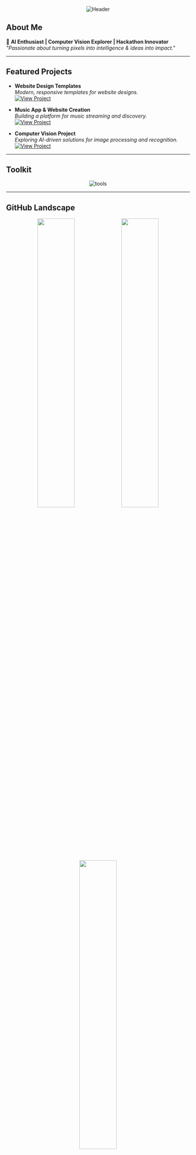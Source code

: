 <div align="center">
  <img src="https://capsule-render.vercel.app/api?type=waving&color=58A6FF&height=200&section=header&text=Welcome+to+Harshil's+World&fontSize=50&fontColor=ffffff" alt="Header">
</div>

## About Me
🚀 **AI Enthusiast | Computer Vision Explorer | Hackathon Innovator**  
*"Passionate about turning pixels into intelligence & ideas into impact."*

---

## Featured Projects
- **Website Design Templates**  
  *Modern, responsive templates for website designs.*  
  [![View Project](https://img.shields.io/badge/-Coming_Soon-lightgrey?style=for-the-badge)](#)

- **Music App & Website Creation**  
  *Building a platform for music streaming and discovery.*  
  [![View Project](https://img.shields.io/badge/-Coming_Soon-lightgrey?style=for-the-badge)](#)

- **Computer Vision Project**  
  *Exploring AI-driven solutions for image processing and recognition.*  
  [![View Project](https://img.shields.io/badge/-Coming_Soon-lightgrey?style=for-the-badge)](#)

---

## Toolkit
<div align="center">
  <img src="https://skillicons.dev/icons?i=py,c,java,html,css,vscode,github,linux&theme=dark" alt="tools">
</div>

---

## GitHub Landscape
<div align="center">
  <!-- Most Used Languages -->
  <img src="https://github-readme-stats.vercel.app/api/top-langs/?username=erzer12&layout=compact&theme=dark" width="45%">

  <!-- GitHub Stats -->
  <img src="https://github-readme-stats.vercel.app/api?username=erzer12&show_icons=true&theme=dark&hide_border=true" width="45%">

  <!-- Streak Stats -->
  <img src="https://github-readme-streak-stats.herokuapp.com/?user=erzer12&theme=dark&hide_border=true" width="45%">

  <!-- Contribution Graph -->
  <img src="https://github-profile-summary-cards.vercel.app/api/cards/profile-details?username=erzer12&theme=github_dark" width="100%">
</div>

---

## Learning Roadmap
- 🔥 **Next Focus:** Completing "Templates for Website Design" with HTML, CSS, and JavaScript.
- 🌍 **Exploring:** Backend development for "Music App" with Django or Node.js.
- 👁️ **Experimenting:** Computer Vision techniques with OpenCV and TensorFlow.
- 🤖 **New Focus:** Experimenting with prompt engineering for AI models.
- 🌐 **Contributing:** Actively contributing to public repositories and open-source projects.

---

## Let's Connect!
<div align="center">
  <a href="https://www.linkedin.com/in/harshil-p-491a2132b" target="_blank">
    <img src="https://skillicons.dev/icons?i=linkedin" alt="LinkedIn" title="Let's network!" height="40">
  </a>
  <a href="mailto:harshilp1234@gmail.com">
    <img src="https://skillicons.dev/icons?i=gmail" alt="Gmail" title="Shoot me an email" height="40">
  </a>
  <a href="https://leetcode.com/u/erzer12" target="_blank">
    <img src="https://cdn.iconscout.com/icon/free/png-512/free-leetcode-logo-icon-download-in-svg-png-gif-file-formats--technology-social-media-company-vol-4-pack-logos-icons-2970357.png" alt="LeetCode" title="Challenge me on LeetCode" height="40">
  </a>
</div>

---

<div align="center">
  <img src="https://capsule-render.vercel.app/api?type=waving&color=58A6FF&height=100&section=footer" alt="Footer">
</div>
